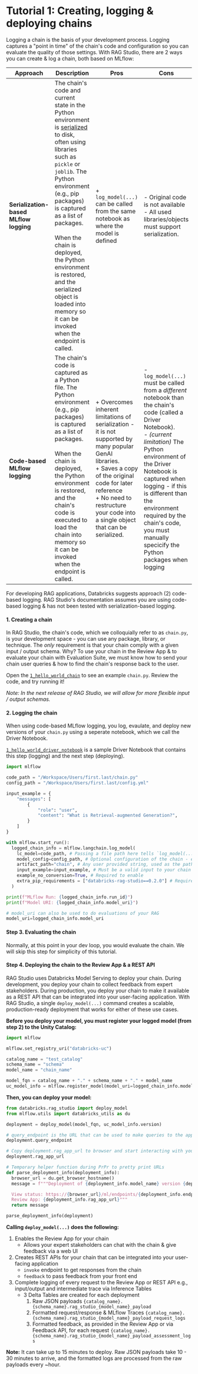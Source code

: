 # Tutorial 1: Creating, logging & deploying chains

Logging a chain is the basis of your development process.  Logging captures a "point in time" of the chain's code and configuration so you can evaluate the quality of those settings.  With RAG Studio, there are 2 ways you can create & log a chain, both based on MLflow:

|Approach|Description|Pros|Cons|
|-------|-------|-------|-------|
|**Serialization-based MLflow logging**|The chain's code and current state in the Python environment is [serialized](https://mlflow.org/docs/latest/traditional-ml/creating-custom-pyfunc/part1-named-flavors.html) to disk, often using libraries such as `pickle` or `joblib`.  The Python environment (e.g., pip packages) is captured as a list of packages.  <br/><br/>When the chain is deployed, the Python environment is restored, and the serialized object is loaded into memory so it can be invoked when the endpoint is called.|+ `log_model(...)` can be called from the same notebook as where the model is defined| - Original code is not available<br/>- All used libraries/objects must support serialization. |
|**Code-based MLflow logging**| The chain's code is captured as a Python file.  The Python environment (e.g., pip packages) is captured as a list of packages.  <br/><br/>When the chain is deployed, the Python environment is restored, and the chain's code is executed to load the chain into memory so it can be invoked when the endpoint is called. | + Overcomes inherent limitations of serialization - it is not supported by many popular GenAI libraries. <br/> + Saves a copy of the original code for later reference <br/>+ No need to restructure your code into a single object that can be serialized. <br/> | - `log_model(...)` must be called from a *different* notebook than the chain's code (called a Driver Notebook).<br/>- *(current limitation)* The Python environment of the Driver Notebook is captured when logging - if this is different than the environment required by the chain's code, you must manually specicify the Python packages when logging  |

For developing RAG applications, Databricks suggests approach (2) code-based logging.  RAG Studio's documentation assumes you are using code-based logging & has not been tested with serialization-based logging.

#### **1. Creating a chain**

In RAG Studio, the chain's code, which we colloquially refer to as `chain.py`, is your development space - you can use any package, library, or technique.  The *only* requirement is that your chain comply with a given input / output schema.  Why?  To use your chain in the Review App & to evaluate your chain with Evaluation Suite, we must know how to send your chain user queries & how to find the chain's response back to the user.

Open the [`1_hello_world_chain`](Tutorials/1_hello_world/1_hello_world_chain.py) to see an example `chain.py`.  Review the code, and try running it!

*Note: In the next release of RAG Studio, we will allow for more flexible input / output schemas.*
<!--
##### Input schema
Your chain must accept an array of [OpenAI-formatted messages](https://docs.databricks.com/en/machine-learning/foundation-models/api-reference.html#chatmessage) as a `messages` parameter.
```
# This is the same input your chain's REST API will accept.
question = {
    "messages": [
        {
            "role": "user",
            "content": "question 1",
        },
        {
            "role": "assistant",
            "content": "answer 1",
        },
        {
            "role": "user",
            "content": "new question!!",
        },
    ]
}
```

##### Output schema
Your chain must return a single string value.  To do this in LangChain, use `StrOutputParser()` as your final chain step.
```
chain = (
    {
        "user_query": itemgetter("messages")
        | RunnableLambda(extract_user_query_string),
        "chat_history": itemgetter("messages") | RunnableLambda(extract_chat_history),
    }
    | RunnableLambda(fake_model)
    | StrOutputParser()
)
```
-->
#### 2. Logging the chain

When using code-based MLflow logging, you log, evaulate, and deploy new versions of your `chain.py` using a seperate notebook, which we call the Driver Notebook.  

[`1_hello_world_driver_notebook`](Tutorials/1_hello_world/1_hello_world_driver_notebook.py) is a sample Driver Notebook that contains this step (logging) and the next step (deploying).

```python
import mlflow 

code_path = "/Workspace/Users/first.last/chain.py"
config_path = "/Workspace/Users/first.last/config.yml"

input_example = {
    "messages": [
        {
            "role": "user",
            "content": "What is Retrieval-augmented Generation?",
        }
    ]
}

with mlflow.start_run():
  logged_chain_info = mlflow.langchain.log_model(
    lc_model=code_path, # Passing a file path here tells `log_model(...)` to use code-based logging vs. serialization-based logging.
    model_config=config_path, # Optional configuration of the chain - either a Python dictionary or path to a YAML file
    artifact_path="chain", # Any user provided string, used as the path inside the MLflow model where artifacts are stored
    input_example=input_example, # Must be a valid input to your chain 
    example_no_conversion=True, # Required to enable 
    extra_pip_requirements = ["databricks-rag-studio==0.2.0"] # Required during PrPr to tell Databricks, this is a RAG Studio compatible model
  )

print(f"MLflow Run: {logged_chain_info.run_id}")
print(f"Model URI: {logged_chain_info.model_uri}")

# model_uri can also be used to do evaluations of your RAG
model_uri=logged_chain_info.model_uri
```

#### Step 3. Evaluating the chain

Normally, at this point in your dev loop, you would evaluate the chain.  We will skip this step for simplicity of this tutorial.

#### Step 4. Deploying the chain to the Review App & a REST API

RAG Studio uses Databricks Model Serving to deploy your chain.  During development, you deploy your chain to collect feedback from expert stakeholders.  During production, you deploy your chain to make it available as a REST API that can be integrated into your user-facing application.  With RAG Studio, a single  `deploy_model(...)` command creates a scalable, production-ready deployment that works for either of these use cases.

**Before you deploy your model, you must register your logged model (from step 2) to the Unity Catalog:**

```python
import mlflow

mlflow.set_registry_uri("databricks-uc")

catalog_name = "test_catalog"
schema_name = "schema"
model_name = "chain_name"

model_fqn = catalog_name + "." + schema_name + "." + model_name
uc_model_info = mlflow.register_model(model_uri=logged_chain_info.model_uri, name=model_fqn)
```

**Then, you can deploy your model:**

```python
from databricks.rag_studio import deploy_model
from mlflow.utils import databricks_utils as du

deployment = deploy_model(model_fqn, uc_model_info.version)

# query_endpoint is the URL that can be used to make queries to the app
deployment.query_endpoint

# Copy deployment.rag_app_url to browser and start interacting with your RAG application.
deployment.rag_app_url

# Temporary helper function during PrPr to pretty print URLs
def parse_deployment_info(deployment_info):
  browser_url = du.get_browser_hostname()
  message = f"""Deployment of {deployment_info.model_name} version {deployment_info.model_version} initiated.  This can take up to 15 minutes and the Review App & REST API will not work until this deployment finishes. 

  View status: https://{browser_url}/ml/endpoints/{deployment_info.endpoint_name}
  Review App: {deployment_info.rag_app_url}"""
  return message

parse_deployment_info(deployment)

```

**Calling `deploy_model(...)` does the following:**

1. Enables the Review App for your chain
    - Allows your expert stakeholders can chat with the chain & give feedback via a web UI
2. Creates REST APIs for your chain that can be integrated into your user-facing application
    - `invoke` endpoint to get responses from the chain
    - `feedback` to pass feedback from your front end
3. Complete logging of every request to the Review App or REST API e.g., input/output and intermediate trace via Inference Tables
    - 3 Delta Tables are created for each deployment
      1. Raw JSON payloads `{catalog_name}.{schema_name}.rag_studio_{model_name}_payload`
      2. Formatted request/response & MLflow Traces `{catalog_name}.{schema_name}.rag_studio_{model_name}_payload_request_logs`
      3. Formatted feedback, as provided in the Review App or via Feedback API, for each request `{catalog_name}.{schema_name}.rag_studio_{model_name}_payload_assessment_logs`

**Note:** It can take up to 15 minutes to deploy.  Raw JSON payloads take 10 - 30 minutes to arrive, and the formatted logs are processed from the raw payloads every ~hour.
